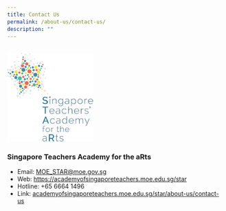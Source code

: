 ```yaml
---
title: Contact Us
permalink: /about-us/contact-us/
description: ""
---
```

<br>
<img src="/images/star-logo.png" style="width:200px">
<br>

<h3>Singapore Teachers Academy for the aRts</h3>

<ul>
<li>Email: <a href="mailto:%20MOE_STAR@moe.gov.sg">MOE_STAR@moe.gov.sg</a></li>
<li>Web: <a href="/star">https://academyofsingaporeteachers.moe.edu.sg/star</a></li>
<li>Hotline: +65 6664 1496</li>
<li>Link: <a href="/about-us/contact-us/">academyofsingaporeteachers.moe.edu.sg/star/about-us/contact-us</a></li>
</ul>